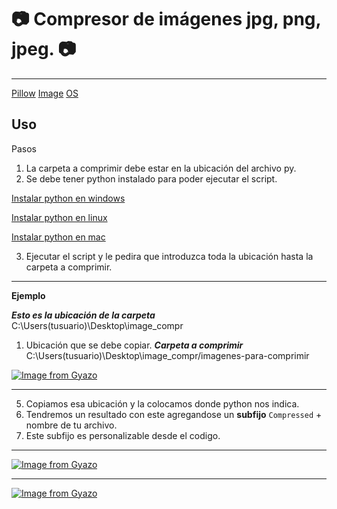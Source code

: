# :camera: Compresor de imágenes jpg, png, jpeg. :camera:

***

[Pillow](https://pillow.readthedocs.io/en/stable/)
[Image](https://pillow.readthedocs.io/en/stable/reference/Image.html)
[OS](https://docs.python.org/3/library/os.html)

## Uso

Pasos
1. La carpeta a comprimir debe estar en la ubicación del archivo py.
2. Se debe tener python instalado para poder ejecutar el script.
   
[Instalar python en windows](https://phoenixnap.com/kb/how-to-install-python-3-windows)

[Instalar python en linux](https://opensource.com/article/20/4/install-python-linux)

[Instalar python en mac](https://docs.python-guide.org/starting/install3/osx/)

3. Ejecutar el script y le pedira que introduzca toda la ubicación hasta la carpeta a comprimir.

***
   

**Ejemplo**

***Esto es la ubicación de la carpeta***
C:\Users\(tusuario)\Desktop\image_compr

1. Ubicación que se debe copiar.
***Carpeta a comprimir***
C:\Users\(tusuario)\Desktop\image_compr/imagenes-para-comprimir

[![Image from Gyazo](https://i.gyazo.com/d0406c1d73530da4e1efc4a072972468.png)](https://gyazo.com/d0406c1d73530da4e1efc4a072972468)

***


5. Copiamos esa ubicación y la colocamos donde python nos indica.
6. Tendremos un resultado con este agregandose un **subfijo** `Compressed` + nombre de tu archivo.
7. Este subfijo es personalizable desde el codigo.

***

[![Image from Gyazo](https://i.gyazo.com/b5d70d79d60b7d5e64bd70e788aeb10f.png)](https://gyazo.com/b5d70d79d60b7d5e64bd70e788aeb10f)

***

[![Image from Gyazo](https://i.gyazo.com/16cc648df78080ecad952566d3d65eb2.png)](https://gyazo.com/16cc648df78080ecad952566d3d65eb2)